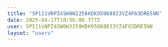 ```yaml
---
title: "SP111VNPZ4SW0W2258KDK95088833YZ4F63DRE5NN"
date: 2025-04-17T10:56:00.777Z
user: SP111VNPZ4SW0W2258KDK95088833YZ4F63DRE5NN
layout: "users"
---
```

    